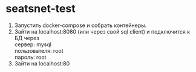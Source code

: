 # seatsnet-test

1. Запустить docker-compose и собрать контейнеры.
2. Зайти на localhost:8080 (или через свой sql client) и подключится к БД через  
сервер: mysql  
пользователя: root  
пароль: root  
3. Зайти на localhost:80

